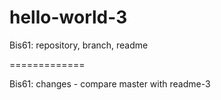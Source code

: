 # hello-world-3
Bis61: repository, branch, readme

=============

Bis61: changes - compare master with readme-3
